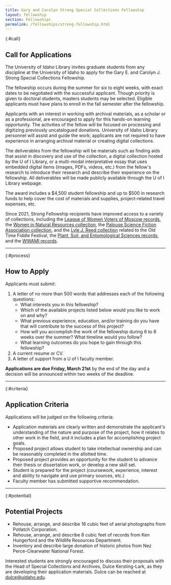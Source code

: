 ```yaml
---
title: Gary and Carolyn Strong Special Collections Fellowship
layout: fellowship
section: Fellowships
permalink: /fellowships/strong-fellowship.html
---
```


{:#call}
## Call for Applications

The University of Idaho Library invites graduate students from any discipline at the University of Idaho to apply for the Gary E. and Carolyn J. Strong Special Collections Fellowship.

 The fellowship occurs during the summer for six to eight weeks, with exact dates to be negotiated with the successful applicant. Though priority is given to doctoral students, masters students may be selected. Eligible applicants must have plans to enroll in the fall semester after the fellowship. 

Applicants with an interest in working with archival materials, as a scholar or as a professional, are encouraged to apply for this hands-on learning opportunity. The activities of the fellow will be focused on processing and digitizing previously uncatalogued donations. University of Idaho Library personnel will assist and guide the work; applicants are not required to have experience in arranging archival material or creating digital collections.  

The deliverables from the fellowship will be materials such as finding aids that assist in discovery and use of the collection, a digital collection hosted by the U of I Library, or a multi-modal interpretative essay that uses embedded digital items (images, PDFs, videos, etc.) from the fellow's research to introduce their research and describe their experience on the fellowship. All deliverables will be made publicly available through the U of I Library webpage. 

The award includes a $4,500 student fellowship and up to $500 in research funds to help cover the cost of materials and supplies, project-related travel expenses, etc. 

Since 2021, Strong Fellowship recipients have improved access to a variety of collections, including the [League of Women Voters of Moscow records](https://archiveswest.orbiscascade.org/ark:80444/xv211561), the [Women in Natural Resources collection](https://archiveswest.orbiscascade.org/ark:80444/xv702668), the [Palouse Science Fiction Association collection](https://archiveswest.orbiscascade.org/ark:80444/xv334160), and the [Lyle J. Reed collection](https://archiveswest.orbiscascade.org/ark:80444/xv425711) related to the Old Time Fiddle Festival, the [Plant, Soil, and Entomological Sciences records](https://www.lib.uidaho.edu/digital/pses/), and the [WWAMI records](https://archiveswest.orbiscascade.org/ark:80444/xv759233).     

---

{:#process}
## How to Apply

Applicants must submit: 

1. A letter of no more than 500 words that addresses each of the following questions: 
    - What interests you in this fellowship?  
    - Which of the available projects listed below would you like to work on and why?  
    - What previous experience, education, and/or training do you have that will contribute to the success of this project? 
    - How will you accomplish the work of the fellowship during 6 to 8 weeks over the summer? What timeline would you follow?
    - What learning outcomes do you hope to gain through this fellowship? 
2. A current resume or CV.
3. A letter of support from a U of I faculty member.

<!--
<div class="text-center mb-2 pt-3">
    <a href="https://forms.office.com/r/3UbunAida7 " class="btn btn-info my-2 mx-1"><span class="fas fa-edit"></span> Submit an Application</a>
</div>-->

**Applications are due Friday, March 21st** by the end of the day and a decision will be announced within two weeks of the deadline.

---

{:#criteria}
## Application Criteria

Applications will be judged on the following criteria: 

- Application materials are clearly written and demonstrate the applicant's understanding of the nature and purpose of the project, how it relates to other work in the field, and it includes a plan for accomplishing project goals. 
- Proposed project allows student to take intellectual ownership and can be reasonably completed in the allotted time. 
- Proposed project provides an opportunity for the student to advance their thesis or dissertation work, or develop a new skill set.  
- Student is prepared for the project (coursework, experience, interest and ability to navigate and use primary sources, etc.) 
- Faculty member has submitted supportive recommendation. 

---

{:#potential}
## Potential Projects

- Rehouse, arrange, and describe 16 cubic feet of aerial photographs from Potlatch Corporation.   
- Rehouse, arrange, and describe 8 cubic feet of records from Ken Hungerford and the Wildlife Resources Department.  
- Inventory and describe large donation of historic photos from Nez Perce-Clearwater National Forest.   

Interested students are strongly encouraged to discuss their proposals with the Head of Special Collections and Archives, Dulce Kersting-Lark, as they are developing their application materials. Dulce can be reached at [dulce@uidaho.edu](mailto:dulce@uidaho.edu).